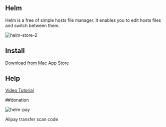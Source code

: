 Helm
-----------------

Helm is a free of simple hosts file manager. It enables you to edit hosts files and switch between them.

![helm-store-2](https://cloud.githubusercontent.com/assets/1193966/15205065/d62c0480-1846-11e6-84be-d254e090cad3.png)

## Install

<a href="https://itunes.apple.com/us/app/helm/id1099472017?l=zh&ls=1&mt=12">Download from Mac App Store</a>

## Help

<a href="http://v.qq.com/boke/page/r/0/f/r0191rubu5f.html">Video Tutorial</a>

##donation

![helm-pay](https://cloud.githubusercontent.com/assets/1193966/14282551/7595099c-fb71-11e5-8431-467d7067ea09.png)

Alipay transfer scan code



